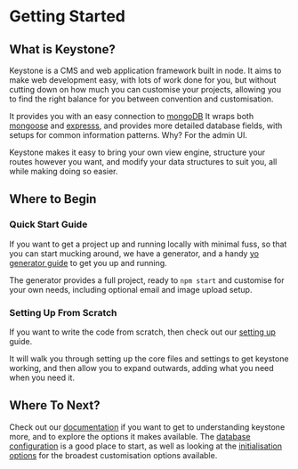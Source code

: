 # Getting Started

## What is Keystone?

Keystone is a CMS and web application framework built in node. It aims to make web development easy, with lots of work done for you, but without cutting down on how much you can customise your projects, allowing you to find the right balance for you between convention and customisation.

It provides you with an easy connection to [mongoDB](https://www.mongodb.com/) It wraps both [mongoose](http://mongoosejs.com/) and [expresss](http://expressjs.com/), and provides more detailed database fields, with setups for common information patterns. Why? For the admin UI.

Keystone makes it easy to bring your own view engine, structure your routes however you want, and modify your data structures to suit you, all while making doing so easier.


## Where to Begin

### Quick Start Guide

If you want to get a project up and running locally with minimal fuss, so that you can start mucking around, we have a generator, and a handy [yo generator guide](/getting-started/yo-generator) to get you up and running.

The generator provides a full project, ready to `npm start` and customise for your own needs, including optional email and image upload setup.

### Setting Up From Scratch

If you want to write the code from scratch, then check out our [setting up](/getting-started/setting-up/part-1) guide.

It will walk you through setting up the core files and settings to get keystone working, and then allow you to expand outwards, adding what you need when you need it.

## Where To Next?

Check out our [documentation](/documentation) if you want to get to understanding keystone more, and to explore the options it makes available. The [database configuration](/documentation/database) is a good place to start, as well as looking at the [initialisation options](/documentation/configuration) for the broadest customisation options available.
